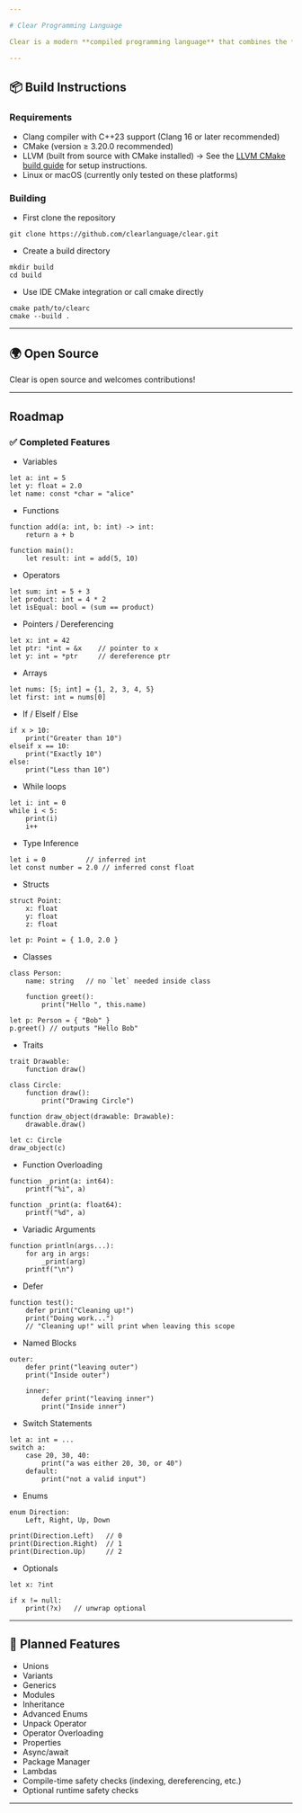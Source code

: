 ```yaml
---

# Clear Programming Language

Clear is a modern **compiled programming language** that combines the **simplicity of Python** with the **performance and control of low-level languages**. Designed with clarity, safety, and flexibility in mind, Clear is ideal for building high-performance applications—ranging from games and simulations to real-time trading systems and beyond.

---
```


## 📦 Build Instructions

### Requirements

* Clang compiler with C++23 support (Clang 16 or later recommended)
* CMake (version ≥ 3.20.0 recommended)
* LLVM (built from source with CMake installed) → See the [LLVM CMake build guide](https://llvm.org/docs/CMake.html) for setup instructions.
* Linux or macOS (currently only tested on these platforms)

### Building

* First clone the repository

```
git clone https://github.com/clearlanguage/clear.git
```

* Create a build directory

```
mkdir build
cd build
```

* Use IDE CMake integration or call cmake directly

```
cmake path/to/clearc
cmake --build .
```

---

## 🌍 Open Source

Clear is open source and welcomes contributions!

---

## Roadmap

### ✅ Completed Features

* Variables

```
let a: int = 5
let y: float = 2.0
let name: const *char = "alice"
```

* Functions

```
function add(a: int, b: int) -> int:
    return a + b

function main():
    let result: int = add(5, 10)
```

* Operators

```
let sum: int = 5 + 3
let product: int = 4 * 2
let isEqual: bool = (sum == product)
```

* Pointers / Dereferencing

```
let x: int = 42
let ptr: *int = &x    // pointer to x
let y: int = *ptr     // dereference ptr
```

* Arrays

```
let nums: [5; int] = {1, 2, 3, 4, 5}
let first: int = nums[0]
```

* If / ElseIf / Else

```
if x > 10:
    print("Greater than 10")
elseif x == 10:
    print("Exactly 10")
else:
    print("Less than 10")
```

* While loops

```
let i: int = 0
while i < 5:
    print(i)
    i++
```

* Type Inference

```
let i = 0          // inferred int
let const number = 2.0 // inferred const float
```

* Structs

```
struct Point:
    x: float
    y: float
    z: float

let p: Point = { 1.0, 2.0 }
```

* Classes

```
class Person:
    name: string   // no `let` needed inside class

    function greet():
        print("Hello ", this.name)

let p: Person = { "Bob" }
p.greet() // outputs "Hello Bob"
```

* Traits

```
trait Drawable:
    function draw()

class Circle:
    function draw():
        print("Drawing Circle")

function draw_object(drawable: Drawable):
    drawable.draw()

let c: Circle
draw_object(c)
```

* Function Overloading

```
function _print(a: int64):
    printf("%i", a)

function _print(a: float64):
    printf("%d", a)
```

* Variadic Arguments

```
function println(args...):
    for arg in args:
        _print(arg)
    printf("\n")
```

* Defer

```
function test():
    defer print("Cleaning up!")
    print("Doing work...")
    // "Cleaning up!" will print when leaving this scope
```

* Named Blocks

```
outer:
    defer print("leaving outer")
    print("Inside outer")

    inner:
        defer print("leaving inner")
        print("Inside inner")
```

* Switch Statements

```
let a: int = ...
switch a:
    case 20, 30, 40:
        print("a was either 20, 30, or 40")
    default:
        print("not a valid input")
```

* Enums

```
enum Direction:
    Left, Right, Up, Down 

print(Direction.Left)   // 0
print(Direction.Right)  // 1
print(Direction.Up)     // 2
```

* Optionals

```
let x: ?int

if x != null:
    print(?x)   // unwrap optional
```

---

## 🚧 Planned Features

* Unions
* Variants
* Generics
* Modules
* Inheritance
* Advanced Enums
* Unpack Operator
* Operator Overloading
* Properties
* Async/await
* Package Manager
* Lambdas
* Compile-time safety checks (indexing, dereferencing, etc.)
* Optional runtime safety checks

---
